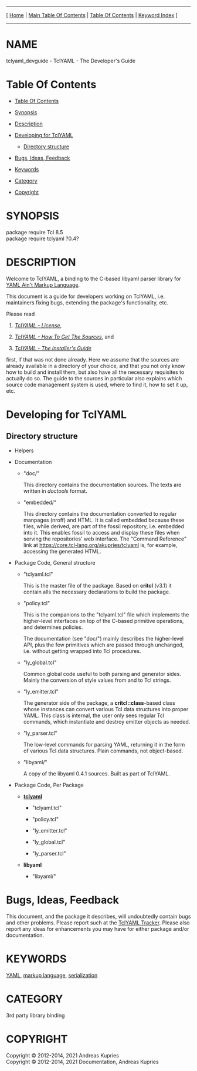 
[//000000001]: # (tclyaml\_devguide \- TclYAML)
[//000000002]: # (Generated from file 'tclyaml\_devguide\.man' by tcllib/doctools with format 'markdown')
[//000000003]: # (Copyright &copy; 2012\-2014, 2021 Andreas Kupries)
[//000000004]: # (Copyright &copy; 2012\-2014, 2021 Documentation, Andreas Kupries)
[//000000005]: # (tclyaml\_devguide\(n\) 0\.4 doc "TclYAML")

<hr> [ <a href="../../../../../../home">Home</a> &#124; <a
href="../../toc.md">Main Table Of Contents</a> &#124; <a
href="../toc.md">Table Of Contents</a> &#124; <a
href="../../index.md">Keyword Index</a> ] <hr>

# NAME

tclyaml\_devguide \- TclYAML \- The Developer's Guide

# <a name='toc'></a>Table Of Contents

  - [Table Of Contents](#toc)

  - [Synopsis](#synopsis)

  - [Description](#section1)

  - [Developing for TclYAML](#section2)

      - [Directory structure](#subsection1)

  - [Bugs, Ideas, Feedback](#section3)

  - [Keywords](#keywords)

  - [Category](#category)

  - [Copyright](#copyright)

# <a name='synopsis'></a>SYNOPSIS

package require Tcl 8\.5  
package require tclyaml ?0\.4?  

# <a name='description'></a>DESCRIPTION

Welcome to TclYAML, a binding to the C\-based libyaml parser library for [YAML
Ain't Markup Language](http://yaml\.org)\.

This document is a guide for developers working on TclYAML, i\.e\. maintainers
fixing bugs, extending the package's functionality, etc\.

Please read

  1. *[TclYAML \- License](tclyaml\_license\.md)*,

  1. *[TclYAML \- How To Get The Sources](tclyaml\_sources\.md)*, and

  1. *[TclYAML \- The Installer's Guide](tclyaml\_installer\.md)*

first, if that was not done already\. Here we assume that the sources are already
available in a directory of your choice, and that you not only know how to build
and install them, but also have all the necessary requisites to actually do so\.
The guide to the sources in particular also explains which source code
management system is used, where to find it, how to set it up, etc\.

# <a name='section2'></a>Developing for TclYAML

## <a name='subsection1'></a>Directory structure

  - Helpers

  - Documentation

      * "doc/"

        This directory contains the documentation sources\. The texts are written
        in *doctools* format\.

      * "embedded/"

        This directory contains the documentation converted to regular manpages
        \(nroff\) and HTML\. It is called embedded because these files, while
        derived, are part of the fossil repository, i\.e\. embedded into it\. This
        enables fossil to access and display these files when serving the
        repositories' web interface\. The "Command Reference" link at
        [https://core\.tcl\-lang\.org/akupries/tclyaml](https://core\.tcl\-lang\.org/akupries/tclyaml)
        is, for example, accessing the generated HTML\.

  - Package Code, General structure

      * "tclyaml\.tcl"

        This is the master file of the package\. Based on __critcl__ \(v3\.1\)
        it contain alls the necessary declarations to build the package\.

      * "policy\.tcl"

        This is the companions to the "tclyaml\.tcl" file which implements the
        higher\-level interfaces on top of the C\-based primitive operations, and
        determines policies\.

        The documentation \(see "doc/"\) mainly describes the higher\-level API,
        plus the few primitives which are passed through unchanged, i\.e\. without
        getting wrapped into Tcl procedures\.

      * "ly\_global\.tcl"

        Common global code useful to both parsing and generator sides\. Mainly
        the conversion of style values from and to Tcl strings\.

      * "ly\_emitter\.tcl"

        The generator side of the package, a __critcl::class__\-based class
        whose instances can convert various Tcl data structures into proper
        YAML\. This class is internal, the user only sees regular Tcl commands,
        which instantiate and destroy emitter objects as needed\.

      * "ly\_parser\.tcl"

        The low\-level commands for parsing YAML, returning it in the form of
        various Tcl data structures\. Plain commands, not object\-based\.

      * "libyaml/"

        A copy of the libyaml 0\.4\.1 sources\. Built as part of TclYAML\.

  - Package Code, Per Package

      * __[tclyaml](tclyaml\.md)__

          + "tclyaml\.tcl"

          + "policy\.tcl"

          + "ly\_emitter\.tcl"

          + "ly\_global\.tcl"

          + "ly\_parser\.tcl"

      * __libyaml__

          + "libyaml/"

# <a name='section3'></a>Bugs, Ideas, Feedback

This document, and the package it describes, will undoubtedly contain bugs and
other problems\. Please report such at the [TclYAML
Tracker](https://core\.tcl\-lang\.org/akupries/tclyaml)\. Please also report any
ideas for enhancements you may have for either package and/or documentation\.

# <a name='keywords'></a>KEYWORDS

[YAML](\.\./\.\./index\.md\#yaml), [markup
language](\.\./\.\./index\.md\#markup\_language),
[serialization](\.\./\.\./index\.md\#serialization)

# <a name='category'></a>CATEGORY

3rd party library binding

# <a name='copyright'></a>COPYRIGHT

Copyright &copy; 2012\-2014, 2021 Andreas Kupries  
Copyright &copy; 2012\-2014, 2021 Documentation, Andreas Kupries
